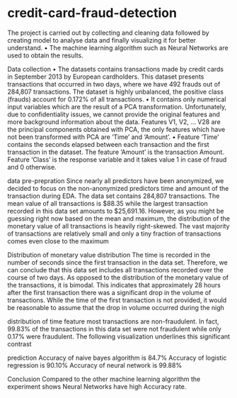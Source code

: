 # credit-card-fraud-detection
The project is carried out by collecting and cleaning data followed by creating model to
analyse data and finally visualizing it for better understand.
• The machine learning algorithm such as Neural Networks are used to obtain the results.

Data collection
• The datasets contains transactions made by credit cards in September 2013 by European
cardholders. This dataset presents transactions that occurred in two days, where we
have 492 frauds out of 284,807 transactions. The dataset is highly unbalanced, the
positive class (frauds) account for 0.172% of all transactions.
• It contains only numerical input variables which are the result of a PCA transformation.
Unfortunately, due to confidentiality issues, we cannot provide the original features and
more background information about the data. Features V1, V2, … V28 are the principal
components obtained with PCA, the only features which have not been transformed
with PCA are ‘Time’ and ‘Amount’.
• Feature ‘Time’ contains the seconds elapsed between each transaction and the first
transaction in the dataset. The feature ‘Amount’ is the transaction Amount. Feature
‘Class’ is the response variable and it takes value 1 in case of fraud and 0 otherwise.


data pre-prepration
Since nearly all predictors have been anonymized, we decided to focus on the non-anonymized
predictors time and amount of the transaction during EDA. The data set contains 284,807
transactions. The mean value of all transactions is $88.35 while the largest transaction recorded
in this data set amounts to $25,691.16. However, as you might be guessing right now based on
the mean and maximum, the distribution of the monetary value of all transactions is heavily
right-skewed. The vast majority of transactions are relatively small and only a tiny fraction of
transactions comes even close to the maximum

Distribution of monetary value distribution
The time is recorded in the number of seconds since the first transaction in the data set.
Therefore, we can conclude that this data set includes all transactions recorded over the course
of two days. As opposed to the distribution of the monetary value of the transactions, it is
bimodal. This indicates that approximately 28 hours after the first transaction there was a
significant drop in the volume of transactions. While the time of the first transaction is not
provided, it would be reasonable to assume that the drop in volume occurred during the nigh

distribution of time feature
most transactions are non-fraudulent. In fact, 99.83% of the transactions in this data set were
not fraudulent while only 0.17% were fraudulent. The following visualization underlines this
significant contrast

prediction
Accuracy of naive bayes algorithm is 84.7%
Accuracy of logistic regression is 90.10%
Accuracy of neural network is 99.88%

Conclusion
Compared to the other machine learning algorithm the experiment shows Neural Networks have high Accuracy rate.

